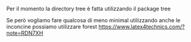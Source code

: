 Per il momento la directory tree è fatta utilizzando il package tree

Se però vogliamo fare qualcosa di meno minimal utilizzando anche le inconcine possiamo utilizzare forest https://www.latex4technics.com/?note=RDN7XH
